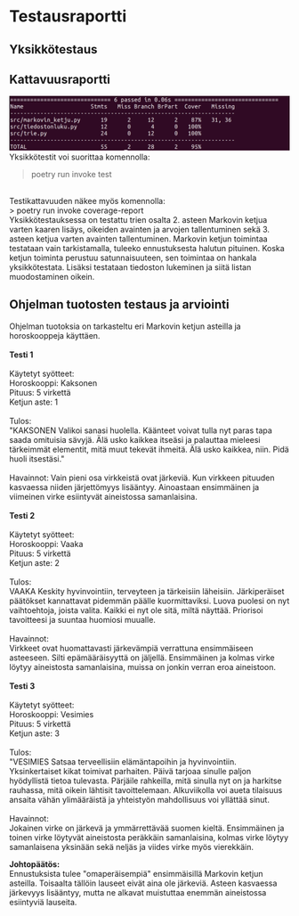 # Testausraportti

## Yksikkötestaus
## Kattavuusraportti
![Kattavuusraportti](testikattavuus.png)
<br>
Yksikkötestit voi suorittaa komennolla: <br> 
> poetry run invoke test
<br>
Testikattavuuden näkee myös komennolla: <br>
> poetry run invoke coverage-report
<br>
Yksikkötestauksessa on testattu trien osalta 2. asteen Markovin ketjua varten
kaaren lisäys, oikeiden avainten ja arvojen tallentuminen sekä 3. asteen ketjua
varten avainten tallentuminen. Markovin ketjun toimintaa testataan vain tarkistamalla, tuleeko ennustuksesta halutun pituinen. Koska ketjun toiminta
perustuu satunnaisuuteen, sen toimintaa on hankala yksikkötestata. Lisäksi testataan tiedoston lukeminen ja siitä listan muodostaminen oikein.
<br>

## Ohjelman tuotosten testaus ja arviointi

Ohjelman tuotoksia on tarkasteltu eri Markovin ketjun asteilla ja
horoskooppeja käyttäen. 
<br>
<br>
**Testi 1**
<br>
<br>
Käytetyt syötteet:
<br>
Horoskooppi: Kaksonen <br>
Pituus: 5 virkettä <br>
Ketjun aste: 1 <br>
<br>
Tulos: <br>
"KAKSONEN Valikoi sanasi huolella.
Käänteet voivat tulla nyt paras tapa saada omituisia sävyjä.
Älä usko kaikkea itseäsi ja palauttaa mieleesi tärkeimmät elementit,
 mitä muut tekevät ihmeitä. 
Älä usko kaikkea, niin.
Pidä huoli itsestäsi." 
<br>
<br>
Havainnot: Vain pieni osa virkkeistä ovat järkeviä. Kun virkkeen pituuden kasvaessa niiden järjettömyys lisääntyy.
Ainoastaan ensimmäinen ja viimeinen virke esiintyvät aineistossa samanlaisina. 
<br>
<br>
**Testi 2**
<br>
<br>
Käytetyt syötteet:
<br>
Horoskooppi: Vaaka <br>
Pituus: 5 virkettä <br>
Ketjun aste: 2 <br>
<br>
Tulos: <br>
VAAKA Keskity hyvinvointiin, terveyteen ja tärkeisiin läheisiin. 
Järkiperäiset päätökset kannattavat pidemmän päälle kuormittaviksi.
 Luova puolesi on nyt vaihtoehtoja, joista valita. 
Kaikki ei nyt ole sitä, miltä näyttää. 
Priorisoi tavoitteesi ja suuntaa huomiosi muualle. 
<br>
<br>
Havainnot: <br>
Virkkeet ovat huomattavasti järkevämpiä verrattuna ensimmäiseen asteeseen. Silti epämääräisyyttä on jäljellä. 
Ensimmäinen ja kolmas virke löytyy aineistosta samanlaisina, muissa on jonkin verran eroa aineistoon. 
<br>
<br>
**Testi 3**
<br>
<br>
Käytetyt syötteet:
<br>
Horoskooppi: Vesimies <br>
Pituus: 5 virkettä <br>
Ketjun aste: 3 <br>
<br>
Tulos: <br>
"VESIMIES Satsaa terveellisiin elämäntapoihin ja hyvinvointiin. 
Yksinkertaiset kikat toimivat parhaiten.
 Päivä tarjoaa sinulle paljon hyödyllistä tietoa tulevasta.
 Pärjäile rahkeilla, mitä sinulla nyt on ja harkitse rauhassa, mitä oikein lähtisit tavoittelemaan. 
Alkuviikolla voi aueta tilaisuus ansaita vähän ylimääräistä ja yhteistyön mahdollisuus voi yllättää sinut.
<br>
<br>
Havainnot: <br>
Jokainen virke on järkevä ja ymmärrettävää suomen kieltä. 
Ensimmäinen ja toinen virke löytyvät aineistosta peräkkäin samanlaisina,
kolmas virke löytyy samanlaisena yksinään sekä neljäs ja viides virke myös vierekkäin. 
<br>

**Johtopäätös:**
<br>
Ennustuksista tulee "omaperäisempiä" ensimmäisillä Markovin ketjun asteilla.
Toisaalta tällöin lauseet eivät aina ole järkeviä. Asteen kasvaessa järkevyys lisääntyy,
mutta ne alkavat muistuttaa enemmän aineistossa esiintyviä lauseita.
